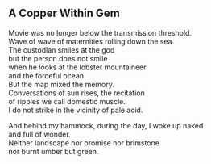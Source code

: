 A Copper Within Gem
-------------------
Movie was no longer below the transmission threshold.  
Wave of wave of maternities rolling down the sea.  
The custodian smiles at the god  
but the person does not smile  
when he looks at the lobster mountaineer  
and the forceful ocean.  
But the map mixed the memory.  
Conversations of sun rises, the recitation  
of ripples we call domestic muscle.  
I do not strike in the vicinity of pale acid.  
  
And behind my hammock, during the day, I woke up naked  
and full of wonder.  
Neither landscape nor promise nor brimstone  
nor burnt umber but green.  
